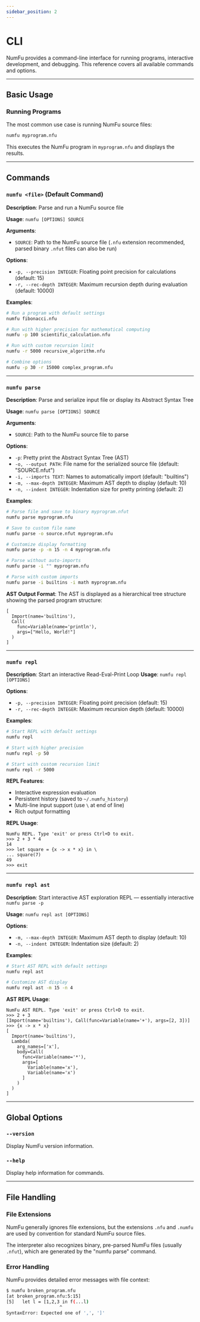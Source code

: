 ```yaml
---
sidebar_position: 2
---
```


# CLI

NumFu provides a command-line interface for running programs, interactive development, and debugging. This reference covers all available commands and options.


-----
## Basic Usage

### Running Programs

The most common use case is running NumFu source files:

```bash
numfu myprogram.nfu
```

This executes the NumFu program in `myprogram.nfu` and displays the results.

-----
## Commands

### `numfu <file>` (Default Command)

**Description**: Parse and run a NumFu source file

**Usage**: `numfu [OPTIONS] SOURCE`

**Arguments**:
- `SOURCE`: Path to the NumFu source file (`.nfu` extension recommended, parsed binary `.nfut` files can also be run)

**Options**:
- `-p, --precision INTEGER`: Floating point precision for calculations (default: 15)
- `-r, --rec-depth INTEGER`: Maximum recursion depth during evaluation (default: 10000)

**Examples**:
```bash
# Run a program with default settings
numfu fibonacci.nfu

# Run with higher precision for mathematical computing
numfu -p 100 scientific_calculation.nfu

# Run with custom recursion limit
numfu -r 5000 recursive_algorithm.nfu

# Combine options
numfu -p 30 -r 15000 complex_program.nfu
```
-----
### `numfu parse`

**Description**: Parse and serialize input file or display its Abstract Syntax Tree

**Usage**: `numfu parse [OPTIONS] SOURCE`

**Arguments**:
- `SOURCE`: Path to the NumFu source file to parse

**Options**:
- `-p`: Pretty print the Abstract Syntax Tree (AST)
- `-o, --output PATH`: File name for the serialized source file (default: "SOURCE.nfut")
- `-i, --imports TEXT`: Names to automatically import (default: "builtins")
- `-m, --max-depth INTEGER`: Maximum AST depth to display (default: 10)
- `-n, --indent INTEGER`: Indentation size for pretty printing (default: 2)

**Examples**:
```bash
# Parse file and save to binary myprogram.nfut
numfu parse myprogram.nfu

# Save to custom file name
numfu parse -o source.nfut myprogram.nfu

# Customize display formatting
numfu parse -p -m 15 -n 4 myprogram.nfu

# Parse without auto-imports
numfu parse -i "" myprogram.nfu

# Parse with custom imports
numfu parse -i builtins -i math myprogram.nfu
```

**AST Output Format**:
The AST is displayed as a hierarchical tree structure showing the parsed program structure:

```
[
  Import(name='builtins'),
  Call(
    func=Variable(name='println'),
    args=["Hello, World!"]
  )
]
```
-----
### `numfu repl`

**Description**: Start an interactive Read-Eval-Print Loop
**Usage**: `numfu repl [OPTIONS]`

**Options**:
- `-p, --precision INTEGER`: Floating point precision (default: 15)
- `-r, --rec-depth INTEGER`: Maximum recursion depth (default: 10000)

**Examples**:
```bash
# Start REPL with default settings
numfu repl

# Start with higher precision
numfu repl -p 50

# Start with custom recursion limit
numfu repl -r 5000
```

**REPL Features**:
- Interactive expression evaluation
- Persistent history (saved to `~/.numfu_history`)
- Multi-line input support (use `\` at end of line)
- Rich output formatting

**REPL Usage**:
```
NumFu REPL. Type 'exit' or press Ctrl+D to exit.
>>> 2 + 3 * 4
14
>>> let square = {x -> x * x} in \
... square(7)
49
>>> exit
```
-----
### `numfu repl ast`

**Description**: Start interactive AST exploration REPL — essentially interactive `numfu parse -p`

**Usage**: `numfu repl ast [OPTIONS]`

**Options**:
- `-m, --max-depth INTEGER`: Maximum AST depth to display (default: 10)
- `-n, --indent INTEGER`: Indentation size (default: 2)

**Examples**:
```bash
# Start AST REPL with default settings
numfu repl ast

# Customize AST display
numfu repl ast -m 15 -n 4
```

**AST REPL Usage**:
```
NumFu AST REPL. Type 'exit' or press Ctrl+D to exit.
>>> 2 + 3
[Import(name='builtins'), Call(func=Variable(name='+'), args=[2, 3])]
>>> {x -> x * x}
[
  Import(name='builtins'),
  Lambda(
    arg_names=['x'],
    body=Call(
      func=Variable(name='*'),
      args=[
        Variable(name='x'),
        Variable(name='x')
      ]
    )
  )
]
```

-----
## Global Options

### `--version`

Display NumFu version information.

### `--help`

Display help information for commands.

-----
## File Handling

### File Extensions

NumFu generally ignores file extensions, but the extensions `.nfu` and `.numfu` are used by convention for standard NumFu source files.

The interpreter also recognizes binary, pre-parsed NumFu files (usually `.nfut`), which are generated by the "numfu parse" command.



### Error Handling

NumFu provides detailed error messages with file context:

```bash
$ numfu broken_program.nfu
[at broken_program.nfu:5:15]
[5]   let l = [1,2,3 in f(...l)
                    ^
SyntaxError: Expected one of ',', ']'
```
